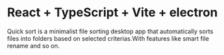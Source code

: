 # React + TypeScript + Vite + electron
Quick sort is a minimalist file sorting desktop app that automatically sorts files into folders based on selected criterias.With features like smart file rename and so on.
